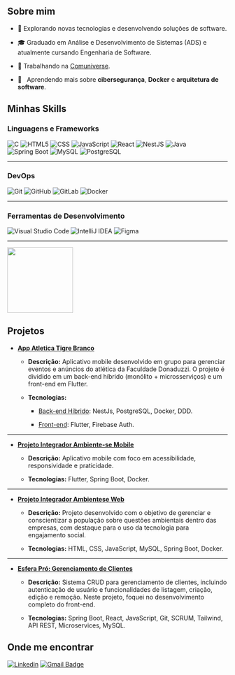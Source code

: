 ## Sobre mim

* 🤔 Explorando novas tecnologias e desenvolvendo soluções de software.

* 🎓 Graduado em Análise e Desenvolvimento de Sistemas (ADS) e atualmente cursando Engenharia de Software.

* 💼 Trabalhando na <a href="https://www.comuniverse.co">Comuniverse</a>.

* 🌱 &nbsp; Aprendendo mais sobre **cibersegurança**, **Docker** e **arquitetura de software**.

## Minhas Skills

### Linguagens e Frameworks

![C](https://img.shields.io/badge/C-00599C?style=for-the-badge&logo=c&logoColor=white)
![HTML5](https://img.shields.io/badge/HTML5-E34F26?style=for-the-badge&logo=html5&logoColor=white)
![CSS](https://img.shields.io/badge/CSS-1572B6?style=for-the-badge&logo=css3&logoColor=white)
![JavaScript](https://img.shields.io/badge/JavaScript-F7DF1E?style=for-the-badge&logo=javascript&logoColor=black)
![React](https://img.shields.io/badge/React-61DAFB?style=for-the-badge&logo=react&logoColor=black)
![NestJS](https://img.shields.io/badge/NestJS-E0234E?style=for-the-badge&logo=nestjs&logoColor=white)
![Java](https://img.shields.io/badge/Java-007396?style=for-the-badge&logo=java&logoColor=white)
![Spring Boot](https://img.shields.io/badge/SpringBoot-6DB33F?style=for-the-badge&logo=spring-boot&logoColor=white)
![MySQL](https://img.shields.io/badge/MySQL-4479A1?style=for-the-badge&logo=mysql&logoColor=white)
![PostgreSQL](https://img.shields.io/badge/PostgreSQL-316192?style=for-the-badge&logo=postgresql&logoColor=white)

---

### DevOps

![Git](https://img.shields.io/badge/Git-F05032?style=for-the-badge&logo=git&logoColor=white)
![GitHub](https://img.shields.io/badge/GitHub-100000?style=for-the-badge&logo=github&logoColor=white)
![GitLab](https://img.shields.io/badge/GitLab-FC6D26?style=for-the-badge&logo=gitlab&logoColor=white)
![Docker](https://img.shields.io/badge/Docker-2496ED?style=for-the-badge&logo=docker&logoColor=white)

---

### Ferramentas de Desenvolvimento

![Visual Studio Code](https://img.shields.io/badge/Visual_Studio_Code-007ACC?style=for-the-badge&logo=visual-studio-code&logoColor=white)
![IntelliJ IDEA](https://img.shields.io/badge/IntelliJ_IDEA-000000?style=for-the-badge&logo=intellij-idea&logoColor=white)
![Figma](https://img.shields.io/badge/Figma-F24E1E?style=for-the-badge&logo=figma&logoColor=white)

---

<div>
<img loading="lazy" height="150em" src="https://github-readme-stats.vercel.app/api/top-langs/?username=Lucas-Dreveck&layout=compact&langs_count=6&theme=tokyonight"/>
</div>

## Projetos

* **<a href="https://github.com/Biopark-Grupo-01/app-atletica">App Atletica Tigre Branco</a>**

  * **Descrição:** Aplicativo mobile desenvolvido em grupo para gerenciar eventos e anúncios do atlética da Faculdade Donaduzzi. O projeto é dividido em um back-end híbrido (monólito + microsserviços) e um front-end em Flutter.

  * **Tecnologias:**

    * <a href="https://github.com/Biopark-Grupo-01/app-atletica-monolito">Back-end Híbrido</a>: NestJs, PostgreSQL, Docker, DDD.

    * <a href="https://github.com/Biopark-Grupo-01/app-atletica">Front-end</a>: Flutter, Firebase Auth.
   
---

* **<a href="https://github.com/Lucas-Dreveck/Grupo5_ProjetoIntegrador_mobile">Projeto Integrador Ambiente-se Mobile</a>**

  * **Descrição:** Aplicativo mobile com foco em acessibilidade, responsividade e praticidade.

  * **Tecnologias:** Flutter, Spring Boot, Docker.
 
---

* **<a href="https://github.com/Lucas-Dreveck/ProjetoIntegrador-Ambientese">Projeto Integrador Ambientese Web</a>**

  * **Descrição:** Projeto desenvolvido com o objetivo de gerenciar e conscientizar a população sobre questões ambientais dentro das empresas, com destaque para o uso da tecnologia para engajamento social.

  * **Tecnologias:** HTML, CSS, JavaScript, MySQL, Spring Boot, Docker.

---

* **<a href="https://github.com/AntonyBresolin/esfera_pro_spring_boot_ReactJSX">Esfera Pró: Gerenciamento de Clientes</a>**

  * **Descrição:** Sistema CRUD para gerenciamento de clientes, incluindo autenticação de usuário e funcionalidades de listagem, criação, edição e remoção. Neste projeto, foquei no desenvolvimento completo do front-end.

  * **Tecnologias:** Spring Boot, React, JavaScript, Git, SCRUM, Tailwind, API REST, Microservices, MySQL.

## Onde me encontrar

[![Linkedin](https://img.shields.io/badge/-Lucas%20Dreveck-blue?style=flat-square&logo=Linkedin&logoColor=white&link=https://www.linkedin.com/in/lucas-dreveck-b19871213/)](https://www.linkedin.com/in/lucas-dreveck-b19871213/)
[![Gmail Badge](https://img.shields.io/badge/-lucas.dreveck0@gmail.com-006bed?style=flat-square&logo=Gmail&logoColor=white&link=mailto:lucas.dreveck0@gmail.com)](mailto:lucas.dreveck0@gmail.com)
